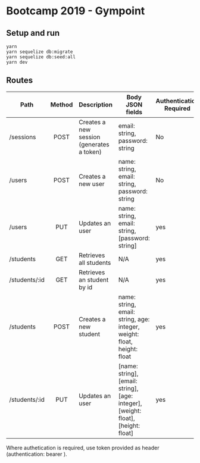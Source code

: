 # Bootcamp 2019 - Gympoint

## Setup and run

```shell
yarn
yarn sequelize db:migrate
yarn sequelize db:seed:all
yarn dev
```

## Routes

| Path          | Method | Description                               | Body JSON fields                                                                  | Authentication Required |
| ------------- | :----: | ----------------------------------------- | --------------------------------------------------------------------------------- | ----------------------- |
| /sessions     |  POST  | Creates a new session (generates a token) | email: string, password: string                                                   | No                      |
| /users        |  POST  | Creates a new user                        | name: string, email: string, password: string                                     | No                      |
| /users        |  PUT   | Updates an user                           | name: string, email: string, [password: string]                                   | yes                     |
| /students     |  GET   | Retrieves all students                    | N/A                                                                               | yes                     |
| /students/:id |  GET   | Retrieves an student by id                | N/A                                                                               | yes                     |
| /students     |  POST  | Creates a new student                     | name: string, email: string, age: integer, weight: float, height: float           | yes                     |
| /students/:id |  PUT   | Updates an user                           | [name: string], [email: string], [age: integer], [weight: float], [height: float] | yes                     |

Where authetication is required, use token provided as header (authentication: bearer <token>).
